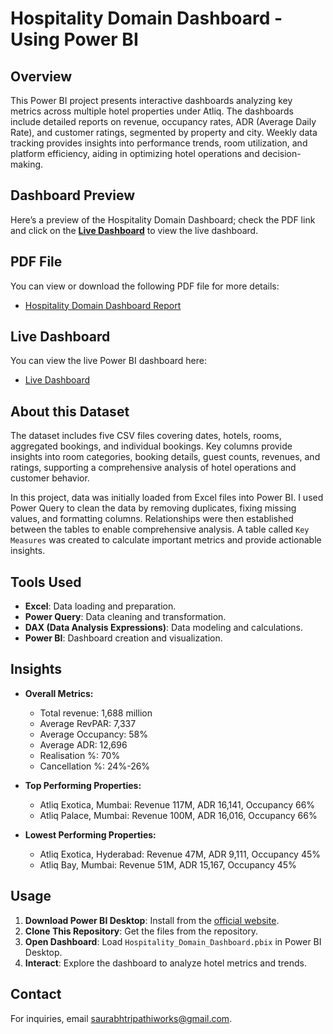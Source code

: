 # Hospitality Domain Dashboard - Using Power BI

## Overview
This Power BI project presents interactive dashboards analyzing key metrics across multiple hotel properties under Atliq. The dashboards include detailed reports on revenue, occupancy rates, ADR (Average Daily Rate), and customer ratings, segmented by property and city. Weekly data tracking provides insights into performance trends, room utilization, and platform efficiency, aiding in optimizing hotel operations and decision-making.

## Dashboard Preview
Here’s a preview of the Hospitality Domain Dashboard; check the PDF link and click on the **[Live Dashboard](https://app.powerbi.com/view?r=eyJrIjoiZGQ0ZTBmYzgtMDZiNy00YTdiLWI5NjAtYTlhMjVhZjA1ZDc5IiwidCI6ImM2ZTU0OWIzLTVmNDUtNDAzMi1hYWU5LWQ0MjQ0ZGM1YjJjNCJ9)** to view the live dashboard.

## PDF File
You can view or download the following PDF file for more details:

- [Hospitality Domain Dashboard Report](https://github.com/saurabhtripathiworks/Hospitality-Domain-Dashboard---Using-Power-BI/blob/main/Hospitality%20Domain%20Dashboard.pdf)

## Live Dashboard
You can view the live Power BI dashboard here:

- [Live Dashboard](https://app.powerbi.com/view?r=eyJrIjoiZGQ0ZTBmYzgtMDZiNy00YTdiLWI5NjAtYTlhMjVhZjA1ZDc5IiwidCI6ImM2ZTU0OWIzLTVmNDUtNDAzMi1hYWU5LWQ0MjQ0ZGM1YjJjNCJ9)

## About this Dataset
The dataset includes five CSV files covering dates, hotels, rooms, aggregated bookings, and individual bookings. Key columns provide insights into room categories, booking details, guest counts, revenues, and ratings, supporting a comprehensive analysis of hotel operations and customer behavior.

In this project, data was initially loaded from Excel files into Power BI. I used Power Query to clean the data by removing duplicates, fixing missing values, and formatting columns. Relationships were then established between the tables to enable comprehensive analysis. A table called `Key Measures` was created to calculate important metrics and provide actionable insights.

## Tools Used
- **Excel**: Data loading and preparation.
- **Power Query**: Data cleaning and transformation.
- **DAX (Data Analysis Expressions)**: Data modeling and calculations.
- **Power BI**: Dashboard creation and visualization.

## Insights
- **Overall Metrics:**
  - Total revenue: 1,688 million
  - Average RevPAR: 7,337
  - Average Occupancy: 58%
  - Average ADR: 12,696
  - Realisation %: 70%
  - Cancellation %: 24%-26%
  
- **Top Performing Properties:**
  - Atliq Exotica, Mumbai: Revenue 117M, ADR 16,141, Occupancy 66%
  - Atliq Palace, Mumbai: Revenue 100M, ADR 16,016, Occupancy 66%
  
- **Lowest Performing Properties:**
  - Atliq Exotica, Hyderabad: Revenue 47M, ADR 9,111, Occupancy 45%
  - Atliq Bay, Mumbai: Revenue 51M, ADR 15,167, Occupancy 45%

## Usage
1. **Download Power BI Desktop**: Install from the [official website](https://powerbi.microsoft.com/).
2. **Clone This Repository**: Get the files from the repository.
3. **Open Dashboard**: Load `Hospitality_Domain_Dashboard.pbix` in Power BI Desktop.
4. **Interact**: Explore the dashboard to analyze hotel metrics and trends.

## Contact
For inquiries, email [saurabhtripathiworks@gmail.com](mailto:saurabhtripathiworks@gmail.com).
